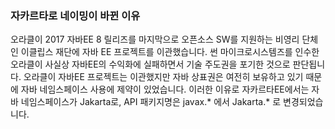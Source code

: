### 자카르타로 네이밍이 바뀐 이유

오라클이 2017 자바EE 8 릴리즈를 마지막으로 오픈소스 SW를 지원하는 비영리 단체인 이클립스 재단에 자바 EE 프로젝트를 이관했습니다.
썬 마이크로시스템즈를 인수한 오라클이 사실상 자바EE의 수익화에 실패하면서 기술 주도권을 포기한 것으로 판단됩니다.
오라클이 자바EE 프로젝트는 이관했지만 자바 상표권은 여전히 보유하고 있기 때문에 자바 네임스페이스 사용에 제약이 있었습니다.
이러한 이유로 자카르타EE에서는 자바 네임스페이스가 Jakarta로, API 패키지명은 javax.* 에서 Jakarta.* 로 변경되었습니다.
